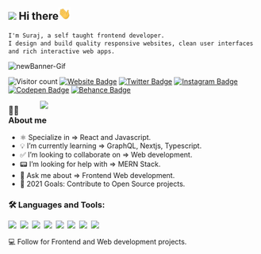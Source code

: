 ## <img src="https://user-images.githubusercontent.com/6918020/98543782-fa15ed80-22b8-11eb-8930-02afff68bb8a.gif" width="50" /> Hi there<img src="https://raw.githubusercontent.com/ABSphreak/ABSphreak/master/gifs/Hi.gif" width="25px" height="25"/>

```
I'm Suraj, a self taught frontend developer.
I design and build quality responsive websites, clean user interfaces and rich interactive web apps.
```

<!-- <img src="https://user-images.githubusercontent.com/6918020/126360214-15cd74c6-091e-4aab-849f-6eddf63f3c65.png" width="100%"/> -->

![newBanner-Gif](https://user-images.githubusercontent.com/6918020/126431123-00baa7e4-5d04-413f-a7c9-543ff70563ad.gif) 

![Visitor count](https://komarev.com/ghpvc/?username=enggsuraj)
[![Website Badge](https://img.shields.io/badge/Website-3b5998?style=flat-square&logo=google-chrome&logoColor=white)](https://blogtheorem.com/)
[![Twitter Badge](https://img.shields.io/badge/-Twitter-00acee?style=flat-square&logo=Twitter&logoColor=white)](https://twitter.com/blogtheorem)
[![Instagram Badge](https://img.shields.io/badge/-Instagram-e4405f?style=flat-square&logo=Instagram&logoColor=white)](https://instagram.com/blogtheorem/)
[![Codepen Badge](https://aleen42.github.io/badges/src/codepen.svg)](https://codepen.io/enggsuraj) 
[![Behance Badge](https://aleen42.github.io/badges/src/behance.svg)](https://www.behance.net/blogtheorem99)

<img align="right" src="https://user-images.githubusercontent.com/6918020/126283454-ce7278b7-d703-4ae0-93f4-ebb7305c983e.gif" width="440" />

### 👨‍💻 About me 

- ⚛️ Specialize in => React and Javascript.
- 💡 I’m currently learning => GraphQL, Nextjs, Typescript.
- ✅ I’m looking to collaborate on => Web development.
- 📟 I’m looking for help with => MERN Stack.
- 💬 Ask me about => Frontend Web development.
- 🎯 2021 Goals: Contribute to Open Source projects.

###  🛠 Languages and Tools:

<span><img src="https://cdn.jsdelivr.net/gh/devicons/devicon@latest/icons/html5/html5-plain.svg" width="40px"></span>&nbsp;
<span><img src="https://cdn.jsdelivr.net/gh/devicons/devicon@latest/icons/css3/css3-plain.svg" width="40px"></span>&nbsp;
<span><img src="https://cdn.jsdelivr.net/gh/devicons/devicon@latest/icons/sass/sass-original.svg" width="40px"></span>&nbsp;
<span><img src="https://cdn.jsdelivr.net/gh/devicons/devicon@latest/icons/javascript/javascript-original.svg" width="40px"></span>&nbsp;
<span><img src="https://cdn.jsdelivr.net/gh/devicons/devicon@latest/icons/typescript/typescript-original.svg" width="40px"></span>&nbsp;
<span><img src="https://cdn.jsdelivr.net/gh/devicons/devicon@latest/icons/jest/jest-plain.svg" width="40px"></span>&nbsp;
<span><img src="https://cdn.jsdelivr.net/gh/devicons/devicon@latest/icons/react/react-original.svg" width="40px"></span>&nbsp;
<span><img src="https://cdn.jsdelivr.net/gh/devicons/devicon@latest/icons/redux/redux-original.svg" width="40px"></span>&nbsp;

 💻 Follow for Frontend and Web development projects.
